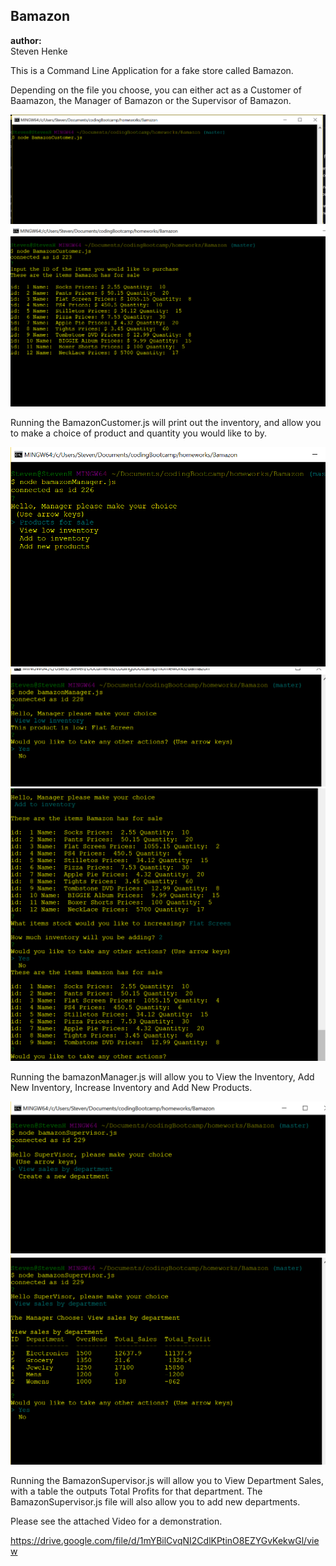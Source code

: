 ## Bamazon

**author:**  
 Steven Henke

This is a Command Line Application for a fake store called Bamazon.

Depending on the file you choose, you can either act as a Customer of Baamazon,  the Manager of Bamazon or the Supervisor of Bamazon.

![picture](./screenshots/customerNode.PNG)
![picture](./screenshots/CustomerProductsList.PNG)

Running the BamazonCustomer.js will print out the inventory, and allow you to make a choice of product and quantity you would like to by.

![picture](./screenshots/ManagerPrompt.PNG)
![picture](./screenshots/ManagerLowInventory.PNG)
![picture](./screenshots/AddInventoryManager.PNG)


Running the bamazonManager.js will allow you to View the Inventory, Add New Inventory, Increase Inventory and Add New Products.


![picture](./screenshots/SupervisorPrompt.PNG)
![picture](./screenshots/TotalProfitSupervisor.PNG)


Running the BamazonSupervisor.js will allow you to View Department Sales, with a table the outputs Total Profits for that department.  The BamazonSupervisor.js file will also allow you to add new departments.


Please see the attached Video for a demonstration.

https://drive.google.com/file/d/1mYBilCvqNI2CdlKPtinO8EZYGvKekwGl/view

